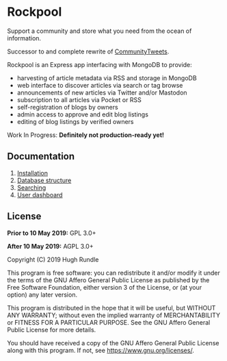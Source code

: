 # Rockpool

Support a community and store what you need from the ocean of information.

Successor to and complete rewrite of [CommunityTweets](https://github.com/hughrun/CommunityTweets).

Rockpool is an Express app interfacing with MongoDB to provide:

* harvesting of article metadata via RSS and storage in MongoDB
* web interface to discover articles via search or tag browse
* announcements of new articles via Twitter and/or Mastodon
* subscription to all articles via Pocket or RSS
* self-registration of blogs by owners
* admin access to approve and edit blog listings
* editing of blog listings by verified owners

Work In Progress: **Definitely not production-ready yet!**

## Documentation

1. [Installation](manual/installation.md)
2. [Database structure](database.md)  
3. [Searching](manual/search.md)
4. [User dashboard](manual/dashboard.md)

## License

**Prior to 10 May 2019:** GPL 3.0+

**After 10 May 2019:** AGPL 3.0+

Copyright (C) 2019 Hugh Rundle

This program is free software: you can redistribute it and/or modify it under the terms of the GNU Affero General Public License as published by the Free Software Foundation, either version 3 of the License, or (at your option) any later version.

This program is distributed in the hope that it will be useful, but WITHOUT ANY WARRANTY; without even the implied warranty of MERCHANTABILITY or FITNESS FOR A PARTICULAR PURPOSE. See the GNU Affero General Public License for more details.

You should have received a copy of the GNU Affero General Public License along with this program. If not, see <https://www.gnu.org/licenses/>.
